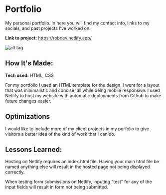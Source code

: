 # Portfolio
My personal portfolio. In here you will find my contact info, links to my socials, and past projects I've worked on.

**Link to project:** https://robdev.netlify.app/

![alt tag](https://imgur.com/Gel0rFP/1200/650)

## How It's Made:

**Tech used:** HTML, CSS

For my portfolio I used an HTML template for the design. I went for a layout that was minimalistic and concise, all while being mobile responsive. I used Netlify to host my website with automatic deployments from Github to make future changes easier.

## Optimizations

I would like to include more of my client projects in my porfolio to give visitors a better idea of the kind of work that I can do.

## Lessons Learned:

Hosting on Netlify requires an index.html file. Having your main html file be named anything else will result in the hosted page not being displayed correctly.

When testing form submissions on Netlify, inputing "test" for any of the input fields will result in form not being submitted.